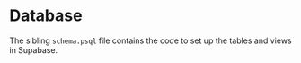 # Database

The sibling `schema.psql` file contains the code to set up the tables and views in Supabase.

